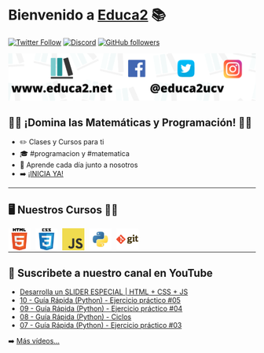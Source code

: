 # Bienvenido a [Educa2][website] 📚

[![Twitter Follow](https://img.shields.io/twitter/follow/educa2ucv?color=%23229395&label=Twitter&logo=twitter&logoColor=%23fff&style=for-the-badge)][twitter]
[![Discord](https://img.shields.io/discord/754135675523039322?color=%237acbcd&label=Discord&logo=Discord&logoColor=%23fff&style=for-the-badge)][discord]
[![GitHub followers](https://img.shields.io/github/followers/educa2ucv?color=%23229395&label=GitHub&logo=github&logoColor=%23fff&style=for-the-badge)][github]

[<img src="./Banner.png"/>][website]


## 👨‍🏫 ¡Domina las Matemáticas y Programación! 👩‍🏫

- ✏️ Clases y Cursos para ti
- 🎓 #programacion y #matematica
- 🧠 Aprende cada día junto a nosotros
- ➡️ [¡INICIA YA!][website] 


---

## 🖥️ Nuestros Cursos 👨‍💻

[<img align="left" alt="HTML5" style="margin-right: 10px;" width="45px" src="https://raw.githubusercontent.com/github/explore/80688e429a7d4ef2fca1e82350fe8e3517d3494d/topics/html/html.png" />][html]

[<img align="left" alt="CSS3" style="margin-right: 10px;" width="45px" src="https://raw.githubusercontent.com/github/explore/80688e429a7d4ef2fca1e82350fe8e3517d3494d/topics/css/css.png" />][css]

[<img align="left" alt="JavaScript" style="margin-right: 10px;" width="45px" src="https://raw.githubusercontent.com/github/explore/80688e429a7d4ef2fca1e82350fe8e3517d3494d/topics/javascript/javascript.png" />][js]

[<img align="left" alt="Python" style="margin-right: 10px;" width="45px" src="https://raw.githubusercontent.com/github/explore/80688e429a7d4ef2fca1e82350fe8e3517d3494d/topics/python/python.png" />][py]

[<img align="left" alt="Git" style="margin-right: 10px;" width="45px" src="https://raw.githubusercontent.com/github/explore/80688e429a7d4ef2fca1e82350fe8e3517d3494d/topics/git/git.png" />][git]

<br />
<br />

---

## 🎥 Suscribete a nuestro canal en YouTube 

<!-- YT:START -->
- [Desarrolla un SLIDER ESPECIAL | HTML + CSS + JS](https://www.youtube.com/watch?v=RRgU2T98CM4)
- [10 - Guía Rápida (Python) - Ejercicio práctico #05](https://www.youtube.com/watch?v=IvNl4umeN04)
- [09 - Guía Rápida (Python) - Ejercicio práctico #04](https://www.youtube.com/watch?v=DTaN08f0-LU)
- [08 - Guía Rápida (Python) - Ciclos](https://www.youtube.com/watch?v=ThLawuIGFlk)
- [07 - Guía Rápida (Python) - Ejercicio práctico #03](https://www.youtube.com/watch?v=Q85ZZx64pIw)
<!-- YT:END -->

➡️ [Más vídeos...][yt]

<!-- Enlaces -->
[website]: https://educa2.net/
[twitter]: https://twitter.com/educa2ucv/
[discord]: https://discord.gg/Xn4RnfkjcZ
[github]: https://github.com/educa2ucv
[css]: https://educa2.net/cursos/curso-css/
[html]: https://educa2.net/cursos/curso-html/
[js]: https://educa2.net/cursos/curso-javascript/
[py]: https://educa2.net/cursos/curso-python/
[git]: https://educa2.net/cursos/curso-git/
[yt]: https://www.youtube.com/channel/UCTiZtMscfymnQ7tWx2dE8Dg?sub_confirmation=1
